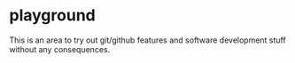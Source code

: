 # playground
This is an area to try out git/github features and software development stuff without any consequences. 
